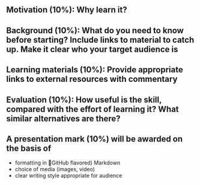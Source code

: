 ## Motivation (10%): Why learn it?
## Background (10%): What do you need to know before starting? Include links to material to catch up. Make it clear who your target audience is
## Learning materials (10%): Provide appropriate links to external resources with commentary
## Evaluation (10%): How useful is the skill, compared with the effort of learning it? What similar alternatives are there?
## A presentation mark (10%) will be awarded on the basis of
- formatting in ￿GitHub flavored) Markdown
- choice of media (images, video)
- clear writing style appropriate for audience
